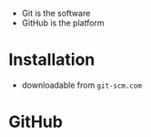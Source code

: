 - Git is the software
- GitHub is the platform

# Installation
- downloadable from `git-scm.com`

# GitHub